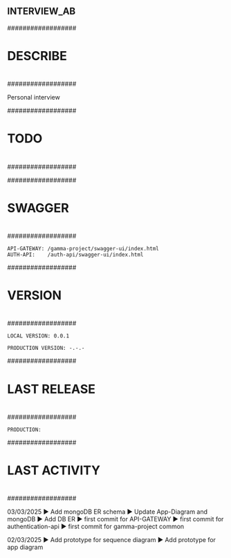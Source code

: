 ## INTERVIEW_AB

##################
#
# DESCRIBE
#
##################

Personal interview

##################
#
# TODO
#
##################



##################
#
# SWAGGER
#
##################

	API-GATEWAY: /gamma-project/swagger-ui/index.html
	AUTH-API:    /auth-api/swagger-ui/index.html

##################
#
# VERSION
#
##################

	LOCAL VERSION: 0.0.1
	
	PRODUCTION VERSION: -.-.-
 
##################
#
# LAST RELEASE
#
##################

	PRODUCTION: 

##################
#
# LAST ACTIVITY
#
##################

03/03/2025
► Add mongoDB ER schema 
► Update App-Diagram and mongoDB
► Add DB ER 
► first commit for API-GATEWAY
► first commit for authentication-api
► first commit for gamma-project common 

02/03/2025
► Add prototype for sequence diagram
► Add prototype for app diagram